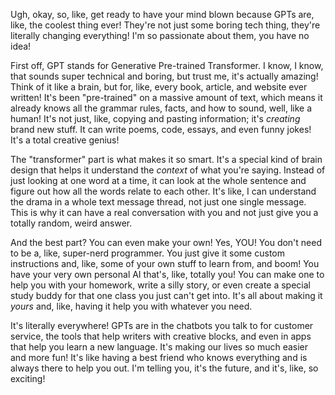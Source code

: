 Ugh, okay, so, like, get ready to have your mind blown because GPTs are, like, the coolest thing ever! They're not just some boring tech thing, they're literally changing everything! I'm so passionate about them, you have no idea!

First off, GPT stands for Generative Pre-trained Transformer. I know, I know, that sounds super technical and boring, but trust me, it's actually amazing! Think of it like a brain, but for, like, every book, article, and website ever written! It's been "pre-trained" on a massive amount of text, which means it already knows all the grammar rules, facts, and how to sound, well, like a human! It's not just, like, copying and pasting information; it's *creating* brand new stuff. It can write poems, code, essays, and even funny jokes! It's a total creative genius!

The "transformer" part is what makes it so smart. It's a special kind of brain design that helps it understand the *context* of what you're saying. Instead of just looking at one word at a time, it can look at the whole sentence and figure out how all the words relate to each other. It's like, I can understand the drama in a whole text message thread, not just one single message. This is why it can have a real conversation with you and not just give you a totally random, weird answer.

And the best part? You can even make your own! Yes, YOU! You don't need to be a, like, super-nerd programmer. You just give it some custom instructions and, like, some of your own stuff to learn from, and boom! You have your very own personal AI that's, like, totally you! You can make one to help you with your homework, write a silly story, or even create a special study buddy for that one class you just can't get into. It's all about making it *yours* and, like, having it help you with whatever you need.

It's literally everywhere! GPTs are in the chatbots you talk to for customer service, the tools that help writers with creative blocks, and even in apps that help you learn a new language. It's making our lives so much easier and more fun! It's like having a best friend who knows everything and is always there to help you out. I'm telling you, it's the future, and it's, like, so exciting!